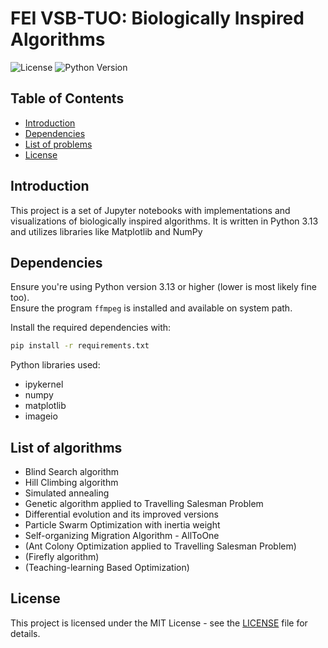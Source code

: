 # FEI VSB-TUO: Biologically Inspired Algorithms

![License](https://img.shields.io/badge/license-MIT-blue.svg) ![Python Version](https://img.shields.io/badge/python-3.13-blue)

## Table of Contents

- [Introduction](#introduction)
- [Dependencies](#dependencies)
- [List of problems](#list-of-problems)
- [License](#license)

## Introduction

This project is a set of Jupyter notebooks with implementations and visualizations of biologically inspired algorithms. It is written in Python 3.13 and utilizes libraries like Matplotlib and NumPy

## Dependencies

Ensure you're using Python version 3.13 or higher (lower is most likely fine too).\
Ensure the program `ffmpeg` is installed and available on system path.

Install the required dependencies with:
```bash
pip install -r requirements.txt
```

Python libraries used:
- ipykernel
- numpy
- matplotlib
- imageio

## List of algorithms

- Blind Search algorithm
- Hill Climbing algorithm
- Simulated annealing
- Genetic algorithm applied to Travelling Salesman Problem
- Differential evolution and its improved versions
- Particle Swarm Optimization with inertia weight
- Self-organizing Migration Algorithm - AllToOne
- (Ant Colony Optimization applied to Travelling Salesman Problem)
- (Firefly algorithm)
- (Teaching-learning Based Optimization)

## License

This project is licensed under the MIT License - see the [LICENSE](LICENSE) file for details.
